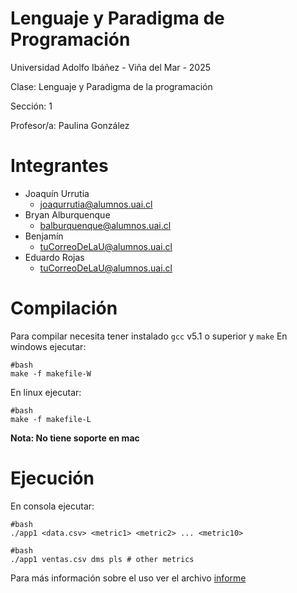# Lenguaje y Paradigma de Programación

Universidad Adolfo Ibáñez - Viña del Mar - 2025

Clase: Lenguaje y Paradigma de la programación

Sección: 1

Profesor/a: Paulina González

# Integrantes

- Joaquín Urrutia
  - joaqurrutia@alumnos.uai.cl
- Bryan Alburquenque
  - balburquenque@alumnos.uai.cl
- Benjamín
  - tuCorreoDeLaU@alumnos.uai.cl
- Eduardo Rojas
  - tuCorreoDeLaU@alumnos.uai.cl

# Compilación

Para compilar necesita tener instalado ```gcc``` v5.1 o superior y ```make```
En windows ejecutar:

```
#bash
make -f makefile-W
```

En linux ejecutar:
```
#bash
make -f makefile-L
```

**Nota: No tiene soporte en mac**

# Ejecución

En consola ejecutar:
```
#bash
./app1 <data.csv> <metric1> <metric2> ... <metric10>
```
```
#bash
./app1 ventas.csv dms pls # other metrics
```


Para más información sobre el uso ver el archivo [informe](informe.md)
